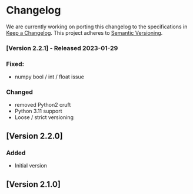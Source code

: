 # Changelog

We are currently working on porting this changelog to the specifications in
[Keep a Changelog](https://keepachangelog.com/en/1.0.0/).
This project adheres to [Semantic Versioning](https://semver.org/spec/v2.0.0.html).

### [Version 2.2.1] - Released 2023-01-29

### Fixed:
* numpy bool / int / float issue

### Changed
* removed Python2 cruft
* Python 3.11 support
* Loose / strict versioning


## [Version 2.2.0] 

### Added
* Initial version


## [Version 2.1.0] 
